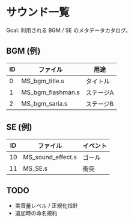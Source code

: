 # サウンド一覧

Goal: 利用される BGM / SE のメタデータカタログ。

## BGM (例)

| ID | ファイル | 用途 |
|----|----------|------|
| 0  | MS_bgm_title.s | タイトル |
| 1  | MS_bgm_flashman.s | ステージA |
| 2  | MS_bgm_saria.s | ステージB |

## SE (例)

| ID | ファイル | イベント |
|----|----------|----------|
| 10 | MS_sound_effect.s | ゴール |
| 11 | MS_SE.s | 衝突 |

## TODO

- 実音量レベル / 正規化指針
- 追加時の命名規約
